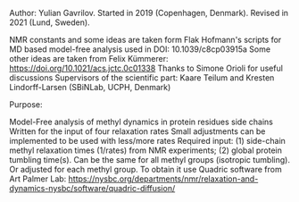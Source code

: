 
Author: Yulian Gavrilov. 
Started in 2019 (Copenhagen, Denmark). Revised in 2021 (Lund, Sweden).

NMR constants and some ideas are taken form Flak Hofmann's scripts for MD based model-free analysis used in 
DOI: 10.1039/c8cp03915a
Some other ideas are taken from Felix Kümmerer: https://doi.org/10.1021/acs.jctc.0c01338
Thanks to Simone Orioli for useful discussions
Supervisors of the scientific part: Kaare Teilum and Kresten Lindorff-Larsen (SBiNLab, UCPH, Denmark)

Purpose:

Model-Free analysis of methyl dynamics in protein residues side chains
Written for the input of four relaxation rates
Small adjustments can be implemented to be used with less/more rates 
Required input: 
(1) side-chain methyl relaxation times (1/rates) from NMR experiments; 
(2) global protein tumbling time(s). Can be the same for all methyl groups (isotropic tumbling).
Or adjusted for each methyl group. To obtain it use Quadric software from Art Palmer Lab:
https://nysbc.org/departments/nmr/relaxation-and-dynamics-nysbc/software/quadric-diffusion/
